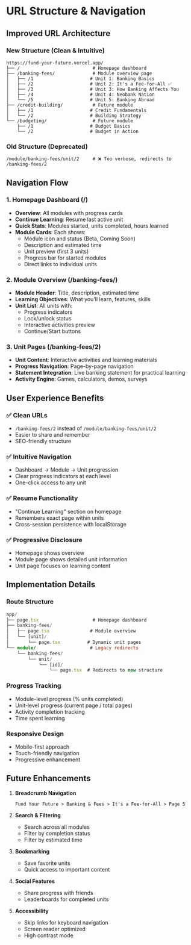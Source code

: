 # URL Structure & Navigation

## Improved URL Architecture

### New Structure (Clean & Intuitive)

```
https://fund-your-future.vercel.app/
├── /                           # Homepage dashboard
├── /banking-fees/              # Module overview page
│   ├── /1                     # Unit 1: Banking Basics
│   ├── /2                     # Unit 2: It's a Fee-for-All ✅
│   ├── /3                     # Unit 3: How Banking Affects You
│   ├── /4                     # Unit 4: Neobank Nation
│   └── /5                     # Unit 5: Banking Abroad
├── /credit-building/           # Future module
│   ├── /1                     # Credit Fundamentals
│   └── /2                     # Building Strategy
└── /budgeting/                 # Future module
    ├── /1                     # Budget Basics
    └── /2                     # Budget in Action
```

### Old Structure (Deprecated)

```
/module/banking-fees/unit/2     # ❌ Too verbose, redirects to /banking-fees/2
```

## Navigation Flow

### 1. Homepage Dashboard (/)

- **Overview**: All modules with progress cards
- **Continue Learning**: Resume last active unit
- **Quick Stats**: Modules started, units completed, hours learned
- **Module Cards**: Each shows:
  - Module icon and status (Beta, Coming Soon)
  - Description and estimated time
  - Unit preview (first 3 units)
  - Progress bar for started modules
  - Direct links to individual units

### 2. Module Overview (/banking-fees/)

- **Module Header**: Title, description, estimated time
- **Learning Objectives**: What you'll learn, features, skills
- **Unit List**: All units with:
  - Progress indicators
  - Lock/unlock status
  - Interactive activities preview
  - Continue/Start buttons

### 3. Unit Pages (/banking-fees/2)

- **Unit Content**: Interactive activities and learning materials
- **Progress Navigation**: Page-by-page navigation
- **Statement Integration**: Live banking statement for practical learning
- **Activity Engine**: Games, calculators, demos, surveys

## User Experience Benefits

### ✅ Clean URLs

- `/banking-fees/2` instead of `/module/banking-fees/unit/2`
- Easier to share and remember
- SEO-friendly structure

### ✅ Intuitive Navigation

- Dashboard → Module → Unit progression
- Clear progress indicators at each level
- One-click access to any unit

### ✅ Resume Functionality

- "Continue Learning" section on homepage
- Remembers exact page within units
- Cross-session persistence with localStorage

### ✅ Progressive Disclosure

- Homepage shows overview
- Module page shows detailed unit information
- Unit page focuses on learning content

## Implementation Details

### Route Structure

```typescript
app/
├── page.tsx                    # Homepage dashboard
├── banking-fees/
│   ├── page.tsx               # Module overview
│   └── [unit]/
│       └── page.tsx          # Dynamic unit pages
└── module/                    # Legacy redirects
    └── banking-fees/
        └── unit/
            └── [id]/
                └── page.tsx  # Redirects to new structure
```

### Progress Tracking

- Module-level progress (% units completed)
- Unit-level progress (current page / total pages)
- Activity completion tracking
- Time spent learning

### Responsive Design

- Mobile-first approach
- Touch-friendly navigation
- Progressive enhancement

## Future Enhancements

1. **Breadcrumb Navigation**

   ```
   Fund Your Future > Banking & Fees > It's a Fee-for-All > Page 5
   ```

2. **Search & Filtering**
   - Search across all modules
   - Filter by completion status
   - Filter by estimated time

3. **Bookmarking**
   - Save favorite units
   - Quick access to important content

4. **Social Features**
   - Share progress with friends
   - Leaderboards for completed units

5. **Accessibility**
   - Skip links for keyboard navigation
   - Screen reader optimized
   - High contrast mode
